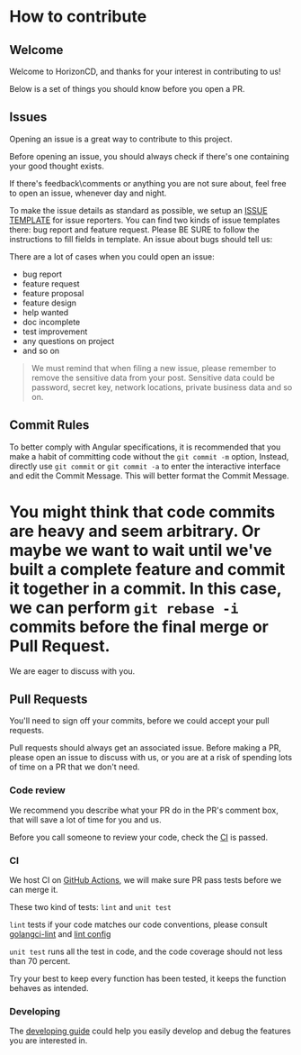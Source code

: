 # How to contribute

## Welcome

Welcome to HorizonCD, and thanks for your interest in contributing to us!

Below is a set of things you should know before you open a PR.

## Issues

Opening an issue is a great way to contribute to this project.

Before opening an issue, you should always check if there's one containing your good thought exists.

If there's feedback\comments or anything you are not sure about, feel free to open an issue, whenever day and night.

To make the issue details as standard as possible, we setup an [ISSUE TEMPLATE](https://github.com/horizoncd/horizon/tree/main/.github/ISSUE_TEMPLATE) for issue reporters. You can find two kinds of issue templates there: bug report and feature request. Please BE SURE to follow the instructions to fill fields in template.
An issue about bugs should tell us:

There are a lot of cases when you could open an issue:

+ bug report
+ feature request
+ feature proposal
+ feature design
+ help wanted
+ doc incomplete
+ test improvement
+ any questions on project
+ and so on
> We must remind that when filing a new issue, please remember to remove the sensitive data from your post. Sensitive data could be password, secret key, network locations, private business data and so on.
## Commit Rules
To better comply with Angular specifications, it is recommended that you make a habit of committing code without the `git commit -m` option, Instead, directly use `git commit` or `git commit -a` to enter the interactive interface and edit the Commit Message. This will better format the Commit Message.

You might think that code commits are heavy and seem arbitrary. Or maybe we want to wait until we've built a complete feature and commit it together in a commit. In this case, we can perform `git rebase -i` commits before the final merge or Pull Request.
=======
We are eager to discuss with you.
## Pull Requests
You'll need to sign off your commits, before we could accept your pull requests.

Pull requests should always get an associated issue. Before making a PR, please open an issue to discuss with us, or you are at a risk of spending lots of time on a PR that we don't need.


### Code review

We recommend you describe what your PR do in the PR's comment box, that will save a lot of time for you and us.

Before you call someone to review your code, check the [CI](https://github.com/horizoncd/horizon/actions) is passed.

### CI

We host CI on [GitHub Actions](https://github.com/horizoncd/horizon/actions), we will make sure PR pass tests before we can merge it.

These two kind of tests: `lint` and `unit test`

`lint` tests if your code matches our code conventions, please consult [golangci-lint](https://golangci-lint.run/) and [lint config](./.golangci.yml)

`unit test` runs all the test in code, and the code coverage should not less than 70 percent.

Try your best to keep every function has been tested, it keeps the function behaves as intended.

### Developing

The [developing guide](DEVELOPING.md) could help you easily develop and debug the features you are interested in.